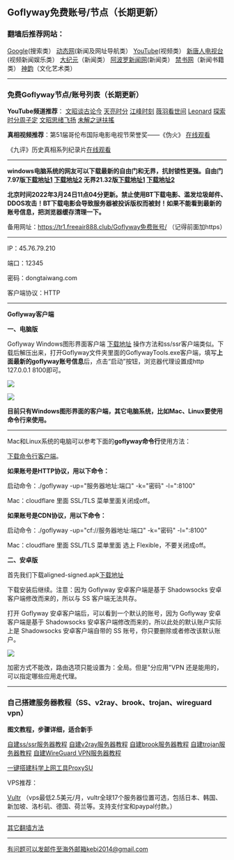 ## Goflyway免费账号/节点（长期更新）

### 翻墙后推荐网站：

[Google](https://www.google.com)(搜索类） [动态网](http://dongtaiwang.com)(新闻及网址导航类） [YouTube](https://www.youtube.com)(视频类）  [新唐人电视台](https://www.ntdtv.com)(视频新闻娱乐类）   [大纪元](https://www.epochtimes.com)（新闻类）  [阿波罗新闻网](https://www.aboluowang.com)(新闻类） [禁书网](https://www.bannedbook.org)（新闻书籍类）   [神韵](https://zh-cn.shenyun.com)（文化艺术类） 

***

### 免费Goflyway节点/账号列表（长期更新）

**YouTube频道推荐**： [文昭谈古论今](https://www.youtube.com/channel/UCtAIPjABiQD3qjlEl1T5VpA/featured)  [天亮时分](https://www.youtube.com/channel/UCjvjNeHndz4PGs9JXhzdHqw/videos)  [江峰时刻](https://www.youtube.com/channel/UCa6ERCDt3GzkvLye32ar89w/videos)  [薇羽看世间](https://www.youtube.com/c/%E8%96%87%E7%BE%BD%E7%9C%8B%E4%B8%96%E9%96%93/videos) [Leonard](https://www.youtube.com/channel/UC1mx_wcSHtfpLk5N_zY0TRg/videos)   [探索时分周子定](https://www.youtube.com/c/%E6%8E%A2%E7%B4%A2%E6%99%82%E5%88%86-%E5%91%A8%E5%AD%90%E5%AE%9A/videos) [文昭思绪飞扬](https://www.youtube.com/channel/UCTu_hTaVf3DJMpMIyOAq2Ew/videos) [未解之谜扶搖](https://www.youtube.com/c/%E6%9C%AA%E8%A7%A3%E4%B9%8B%E8%AC%8E%E6%89%B6%E6%90%96/videos)

**真相视频推荐**：第51届哥伦布国际电影电视节荣誉奖——《伪火》  [在线观看](http://cn.ntdtv.com/gb/2014/01/07/a24016.html) 

《九评》历史真相系列纪录片[在线观看](https://www.tuidang.org/9ping/)

***

**windows电脑系统的网友可以下载最新的自由门和无界，抗封锁性更强。自由门7.97版[下载地址1](https://tr601.free4444.xyz/fg797p.zip) [下载地址2](https://tr201.free4444.xyz/fg797p.zip) 无界21.32版[下载地址1](https://tr601.free4444.xyz/u2132.exe) [下载地址2](https://tr201.free4444.xyz/u2132.exe)**


**北京时间2022年3月24日11点04分更新。禁止使用BT下载电影、滥发垃圾邮件、DDOS攻击！BT下载电影会导致服务器被投诉版权而被封！如果不能看到最新的账号信息，把浏览器缓存清理一下。**

备用网址：https://tr1.freeair888.club/Goflyway免费账号/ （记得前面加https）

***

IP：45.76.79.210

端口：12345

密码：dongtaiwang.com

客户端协议：HTTP


***

**Goflyway客户端**

**一、电脑版**

Goflyway Windows图形界面客户端 [下载地址](https://tr201.free4444.xyz/Goflyway.7z)  操作方法和ss/ssr客户端类似。下载后解压出来，打开Goflyway文件夹里面的GoflywayTools.exe客户端，填写**上面最新的goflyway账号信息**后，点击“启动”按钮，浏览器代理设置成http 127.0.0.1 8100即可。

![](https://cdn.jsdelivr.net/gh/Alvin9999/PAC/goflyway/gy1.png)

![](https://cdn.jsdelivr.net/gh/Alvin9999/PAC/goflyway/goflyway-001.jpg)

**目前只有Windows图形界面的客户端，其它电脑系统，比如Mac、Linux要使用命令行来使用。**

***

Mac和Linux系统的电脑可以参考下面的**goflyway命令行**使用方法：

[下载命令行客户端](https://github.com/coyove/goflyway/releases)。

**如果账号是HTTP协议，用以下命令：**

启动命令：./goflyway -up="服务器地址:端口" -k="密码" -l=":8100"

Mac：cloudflare 里面 SSL/TLS 菜单里面关闭成off。

**如果账号是CDN协议，用以下命令：**

启动命令：./goflyway -up="cf://服务器地址:端口" -k="密码" -l=":8100"

Mac：cloudflare 里面 SSL/TLS 菜单里面 选上 Flexible，不要关闭成off。

**二、安卓版**

首先我们下载aligned-signed.apk[下载地址](https://github.com/coyove/goflyway/releases/download/2.0.0rc1/ss-align-signed.apk)

下载安装后继续。注意：因为 Goflyway 安卓客户端是基于 Shadowsocks 安卓客户端修改而来的，所以与 SS 客户端无法共存。

打开 Goflyway 安卓客户端后，可以看到一个默认的账号，因为 Goflyway 安卓客户端是基于 Shadowsocks 安卓客户端修改而来的，所以此处的默认账户实际上是 Shadowsocks 安卓客户端自带的 SS 账号，你只要删除或者修改该默认账户。

![](https://raw.githubusercontent.com/Alvin9999/pac2/master/goan2.png)

加密方式不能改，路由选项只能设置为：全局。但是"分应用"VPN 还是能用的，可以指定哪些应用走代理。

***

### 自己搭建服务器教程（SS、v2ray、brook、trojan、wireguard vpn） 

**图文教程，步骤详细，适合新手**

[自建ss/ssr服务器教程](https://github.com/Alvin9999/new-pac/wiki/%E8%87%AA%E5%BB%BAss%E6%9C%8D%E5%8A%A1%E5%99%A8%E6%95%99%E7%A8%8B) 
[自建v2ray服务器教程](https://github.com/Alvin9999/new-pac/wiki/%E8%87%AA%E5%BB%BAv2ray%E6%9C%8D%E5%8A%A1%E5%99%A8%E6%95%99%E7%A8%8B) 
[自建brook服务器教程](https://github.com/Alvin9999/new-pac/wiki/%E8%87%AA%E5%BB%BAbrook%E6%9C%8D%E5%8A%A1%E5%99%A8%E6%95%99%E7%A8%8B) 
[自建trojan服务器教程](https://github.com/Alvin9999/new-pac/wiki/%E8%87%AA%E5%BB%BAtrojan%E6%9C%8D%E5%8A%A1%E5%99%A8%E6%95%99%E7%A8%8B) 
[自建WireGuard VPN服务器教程](https://github.com/Alvin9999/new-pac/wiki/%E8%87%AA%E5%BB%BAWireGuard-VPN%E6%9C%8D%E5%8A%A1%E5%99%A8%E6%95%99%E7%A8%8B) 

[一键搭建科学上网工具ProxySU](https://github.com/Alvin9999/new-pac/wiki/%E4%B8%80%E9%94%AE%E6%90%AD%E5%BB%BA%E7%A7%91%E5%AD%A6%E4%B8%8A%E7%BD%91%E5%B7%A5%E5%85%B7ProxySU)

VPS推荐：

[Vultr](https://www.vultr.com/?ref=7048874) （vps最低2.5美元/月，vultr全球17个服务器位置可选，包括日本、韩国、新加坡、洛杉矶、德国、荷兰等。支持支付宝和paypal付款。）

***

[其它翻墙方法](https://github.com/Alvin9999/new-pac/wiki/)

***

有问题可以发邮件至海外邮箱kebi2014@gmail.com